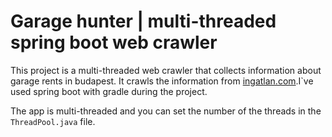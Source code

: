 # Garage hunter | multi-threaded spring boot web crawler

This project is a multi-threaded web crawler that collects information
about garage rents in budapest. It crawls the information from 
[ingatlan.com](http://ingatlan.com).I`ve used spring boot with gradle 
during the project. 

The app is multi-threaded and you can set the number of the threads in 
the `ThreadPool.java` file.